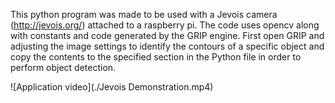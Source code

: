 This python program was made to be used with a Jevois camera (http://jevois.org/) attached to a raspberry pi.
The code uses opencv along with constants and code generated by the GRIP engine.
First open GRIP and adjusting the image settings to identify the contours of a specific object and copy the contents to the specified section in the Python file in order to perform object detection.


![Application video](./Jevois Demonstration.mp4)
